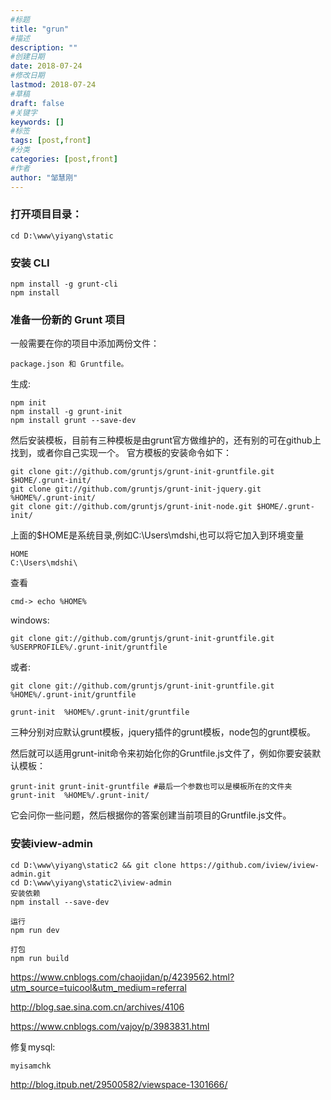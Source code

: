 ```yaml
---
#标题
title: "grun"
#描述
description: ""
#创建日期
date: 2018-07-24
#修改日期
lastmod: 2018-07-24
#草稿
draft: false
#关键字
keywords: []
#标签
tags: [post,front]
#分类
categories: [post,front]
#作者
author: "邹慧刚"
---
```

### 打开项目目录：

 	cd D:\www\yiyang\static


### 安装 CLI
	npm install -g grunt-cli  
	npm install


### 准备一份新的 Grunt 项目

一般需要在你的项目中添加两份文件：

	package.json 和 Gruntfile。


生成:

	npm init
	npm install -g grunt-init
	npm install grunt --save-dev


然后安装模板，目前有三种模板是由grunt官方做维护的，还有别的可在github上找到，或者你自己实现一个。 官方模板的安装命令如下：

	git clone git://github.com/gruntjs/grunt-init-gruntfile.git $HOME/.grunt-init/
	git clone git://github.com/gruntjs/grunt-init-jquery.git %HOME%/.grunt-init/
	git clone git://github.com/gruntjs/grunt-init-node.git $HOME/.grunt-init/

上面的$HOME是系统目录,例如C:\Users\mdshi\,也可以将它加入到环境变量

	HOME
	C:\Users\mdshi\

查看

	cmd-> echo %HOME%


windows:

	git clone git://github.com/gruntjs/grunt-init-gruntfile.git %USERPROFILE%/.grunt-init/gruntfile 



或者:

	git clone git://github.com/gruntjs/grunt-init-gruntfile.git %HOME%/.grunt-init/gruntfile

	grunt-init  %HOME%/.grunt-init/gruntfile




三种分别对应默认grunt模板，jquery插件的grunt模板，node包的grunt模板。

然后就可以适用grunt-init命令来初始化你的Gruntfile.js文件了，例如你要安装默认模板：

	grunt-init grunt-init-gruntfile #最后一个参数也可以是模板所在的文件夹
	grunt-init  %HOME%/.grunt-init/

它会问你一些问题，然后根据你的答案创建当前项目的Gruntfile.js文件。




### 安装iview-admin

	cd D:\www\yiyang\static2 && git clone https://github.com/iview/iview-admin.git
	cd D:\www\yiyang\static2\iview-admin
	安装依赖
	npm install --save-dev

	运行
	npm run dev
	
	打包
	npm run build
	

https://www.cnblogs.com/chaojidan/p/4239562.html?utm_source=tuicool&utm_medium=referral


http://blog.sae.sina.com.cn/archives/4106

https://www.cnblogs.com/vajoy/p/3983831.html



修复mysql:

	myisamchk

http://blog.itpub.net/29500582/viewspace-1301666/